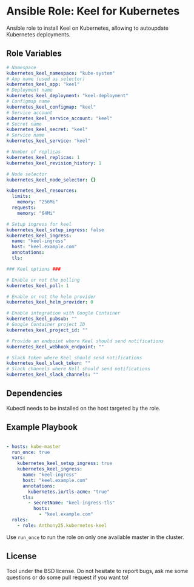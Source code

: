 Ansible Role: Keel for Kubernetes
=================================

Ansible role to install Keel on Kubernetes, allowing to autoupdate Kubernetes
deployments.

Role Variables
--------------

```yaml
# Namespace
kubernetes_keel_namespace: "kube-system"
# App name (used as selector)
kubernetes_keel_app: "keel"
# Deployment name
kubernetes_keel_deployment: "keel-deployment"
# Configmap name
kubernetes_keel_configmap: "keel"
# Service account
kubernetes_keel_service_account: "keel"
# Secret name
kubernetes_keel_secret: "keel"
# Service name
kubernetes_keel_service: "keel"

# Number of replicas
kubernetes_keel_replicas: 1
kubernetes_keel_revision_history: 1

# Node selector
kubernetes_keel_node_selector: {}

kubernetes_keel_resources:
  limits:
    memory: "256Mi"
  requests:
    memory: "64Mi"

# Setup ingress for keel
kubernetes_keel_setup_ingress: false
kubernetes_keel_ingress:
  name: "keel-ingress"
  host: "keel.example.com"
  annotations:
  tls:

### Keel options ###

# Enable or not the polling
kubernetes_keel_poll: 1

# Enable or not the helm provider
kubernetes_keel_helm_provider: 0

# Enable integration with Google Container
kubernetes_keel_pubsub: ""
# Google Container project ID
kubernetes_keel_project_id: ""

# Provide an endpoint where Keel should send notifications
kubernetes_keel_webhook_endpoint: ""

# Slack token where Keel should send notifications
kubernetes_keel_slack_token: ""
# Slack channels where Kell should send notifications
kubernetes_keel_slack_channels: ""
```

Dependencies
------------

Kubectl needs to be installed on the host targeted by the role.


Example Playbook
----------------

```yaml

- hosts: kube-master
  run_once: true
  vars:
    kubernetes_keel_setup_ingress: true
    kubernetes_keel_ingress:
      name: "keel-ingress"
      host: "keel.example.com"
      annotations:
        kubernetes.io/tls-acme: "true"
      tls:
        - secretName: "keel-ingress-tls"
          hosts:
            - "keel.example.com"
  roles:
    - role: Anthony25.kubernetes-keel
```

Use `run_once` to run the role on only one available master in the cluster.

License
-------

Tool under the BSD license. Do not hesitate to report bugs, ask me some
questions or do some pull request if you want to!
